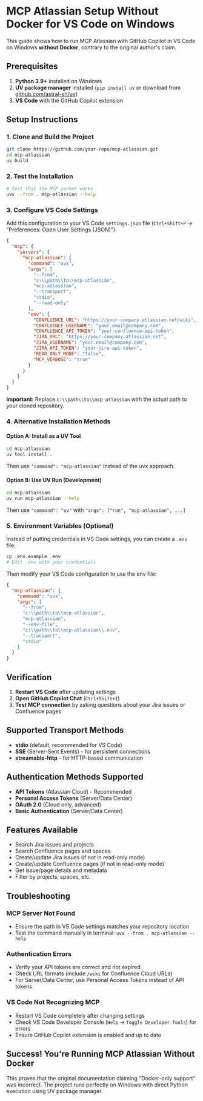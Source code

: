 # MCP Atlassian Setup Without Docker for VS Code on Windows

This guide shows how to run MCP Atlassian with GitHub Copilot in VS Code on Windows **without Docker**, contrary to the original author's claim.

## Prerequisites

1. **Python 3.9+** installed on Windows
2. **UV package manager** installed (`pip install uv` or download from [github.com/astral-sh/uv](https://github.com/astral-sh/uv))
3. **VS Code** with the GitHub Copilot extension

## Setup Instructions

### 1. Clone and Build the Project

```bash
git clone https://github.com/your-repo/mcp-atlassian.git
cd mcp-atlassian
uv build
```

### 2. Test the Installation

```bash
# Test that the MCP server works
uvx --from . mcp-atlassian --help
```

### 3. Configure VS Code Settings

Add this configuration to your VS Code `settings.json` file (`Ctrl+Shift+P` → "Preferences: Open User Settings (JSON)"):

```json
{
  "mcp": {
    "servers": {
      "mcp-atlassian": {
        "command": "uvx",
        "args": [
          "--from",
          "c:\\path\\to\\mcp-atlassian",
          "mcp-atlassian",
          "--transport",
          "stdio",
          "--read-only"
        ],
        "env": {
          "CONFLUENCE_URL": "https://your-company.atlassian.net/wiki",
          "CONFLUENCE_USERNAME": "your.email@company.com", 
          "CONFLUENCE_API_TOKEN": "your-confluence-api-token",
          "JIRA_URL": "https://your-company.atlassian.net",
          "JIRA_USERNAME": "your.email@company.com",
          "JIRA_API_TOKEN": "your-jira-api-token",
          "READ_ONLY_MODE": "false",
          "MCP_VERBOSE": "true"
        }
      }
    }
  }
}
```

**Important:** Replace `c:\\path\\to\\mcp-atlassian` with the actual path to your cloned repository.

### 4. Alternative Installation Methods

#### Option A: Install as a UV Tool
```bash
cd mcp-atlassian
uv tool install .
```

Then use `"command": "mcp-atlassian"` instead of the uvx approach.

#### Option B: Use UV Run (Development)
```bash
cd mcp-atlassian
uv run mcp-atlassian --help
```

Then use `"command": "uv"` with `"args": ["run", "mcp-atlassian", ...]`

### 5. Environment Variables (Optional)

Instead of putting credentials in VS Code settings, you can create a `.env` file:

```bash
cp .env.example .env
# Edit .env with your credentials
```

Then modify your VS Code configuration to use the env file:

```json
{
  "mcp-atlassian": {
    "command": "uvx",
    "args": [
      "--from", 
      "c:\\path\\to\\mcp-atlassian",
      "mcp-atlassian",
      "--env-file",
      "c:\\path\\to\\mcp-atlassian\\.env",
      "--transport",
      "stdio"
    ]
  }
}
```

## Verification

1. **Restart VS Code** after updating settings
2. **Open GitHub Copilot Chat** (`Ctrl+Shift+I`)
3. **Test MCP connection** by asking questions about your Jira issues or Confluence pages

## Supported Transport Methods

- **stdio** (default, recommended for VS Code)
- **SSE** (Server-Sent Events) - for persistent connections
- **streamable-http** - for HTTP-based communication

## Authentication Methods Supported

- **API Tokens** (Atlassian Cloud) - Recommended
- **Personal Access Tokens** (Server/Data Center)
- **OAuth 2.0** (Cloud only, advanced)
- **Basic Authentication** (Server/Data Center)

## Features Available

- Search Jira issues and projects
- Search Confluence pages and spaces  
- Create/update Jira issues (if not in read-only mode)
- Create/update Confluence pages (if not in read-only mode)
- Get issue/page details and metadata
- Filter by projects, spaces, etc.

## Troubleshooting

### MCP Server Not Found
- Ensure the path in VS Code settings matches your repository location
- Test the command manually in terminal: `uvx --from . mcp-atlassian --help`

### Authentication Errors
- Verify your API tokens are correct and not expired
- Check URL formats (include `/wiki` for Confluence Cloud URLs)
- For Server/Data Center, use Personal Access Tokens instead of API tokens

### VS Code Not Recognizing MCP
- Restart VS Code completely after changing settings
- Check VS Code Developer Console (`Help` → `Toggle Developer Tools`) for errors
- Ensure GitHub Copilot extension is enabled and up to date

## Success! You're Running MCP Atlassian Without Docker

This proves that the original documentation claiming "Docker-only support" was incorrect. The project runs perfectly on Windows with direct Python execution using UV package manager.
